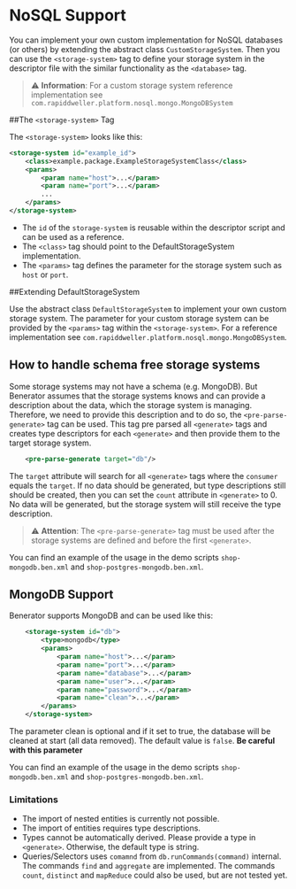 # NoSQL Support

You can implement your own custom implementation for NoSQL databases (or others) by extending the abstract class `CustomStorageSystem`. Then you can use the `<storage-system>` tag to define your storage system in the descriptor file with the similar functionality as the ``<database>`` tag.

> ⚠ **Information**: For a custom storage system reference implementation see ``com.rapiddweller.platform.nosql.mongo.MongoDBSystem``

##The `<storage-system>` Tag

The `<storage-system>` looks like this:

```xml
<storage-system id="example_id">
    <class>example.package.ExampleStorageSystemClass</class>
    <params>
        <param name="host">...</param>
        <param name="port">...</param>
        ...
    </params>
</storage-system>
```

- The ``id`` of the ``storage-system`` is reusable within the descriptor script and can be used as a reference.
- The `<class>` tag should point to the DefaultStorageSystem implementation.
- The ``<params>`` tag defines the parameter for the storage system such as ``host`` or ``port``.

##Extending DefaultStorageSystem

Use the abstract class ``DefaultStorageSystem`` to implement your own custom storage system. The parameter for your custom storage system can be provided by the ``<params>`` tag within the ``<storage-system>``. For a reference implementation see ``com.rapiddweller.platform.nosql.mongo.MongoDBSystem``.

## How to handle schema free storage systems

Some storage systems may not have a schema (e.g. MongoDB). But Benerator assumes that the storage systems knows and can provide a description about the data, which the storage system is managing. Therefore, we need to provide this description and to do so, the  ``<pre-parse-generate>`` tag can be used. This tag pre parsed all ``<generate>`` tags and creates type descriptors for each ``<generate>`` and then provide them to the target storage system.

```xml
    <pre-parse-generate target="db"/>
```

The ``target`` attribute will search for all ``<generate>`` tags where the ``consumer`` equals the ``target``. If no data should be generated, but type descriptions still should be created, then you can set the ``count`` attribute in ``<generate>`` to 0. No data will be generated, but the storage system will still receive the type description.

> ⚠ **Attention**: The  ``<pre-parse-generate>`` tag must be used after the storage systems are defined and before the first ``<generate>``.

You can find an example of the usage in the demo scripts ``shop-mongodb.ben.xml`` and ``shop-postgres-mongodb.ben.xml``.

## MongoDB Support

Benerator supports MongoDB and can be used like this:

```xml
    <storage-system id="db">
        <type>mongodb</type>
        <params>
            <param name="host">...</param>
            <param name="port">...</param>
            <param name="database">...</param>
            <param name="user">...</param>
            <param name="password">...</param>
            <param name="clean">...</param>
        </params>
    </storage-system>
```

The parameter clean is optional and if it set to true, the database will be cleaned at start (all data removed). The default value is ``false``. **Be careful with this parameter**

You can find an example of the usage in the demo scripts ``shop-mongodb.ben.xml`` and ``shop-postgres-mongodb.ben.xml``.

### Limitations 

- The import of nested entities is currently not possible.
- The import of entities requires type descriptions.
- Types cannot be automatically derived. Please provide a type in ``<generate>``. Otherwise, the default type is string.
- Queries/Selectors uses ``comamnd`` from ``db.runCommands(command)`` internal. The commands ``find`` and ``aggregate`` are implemented. The commands ``count``, ``distinct`` and ``mapReduce`` could also be used, but are not tested yet.
